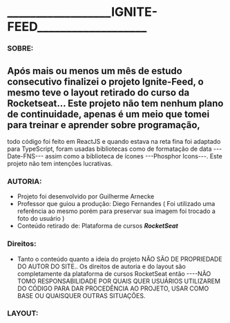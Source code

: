 <h1>__________________IGNITE-FEED___________________</h1>

### SOBRE:
## Após mais ou menos um mês de estudo consecutivo finalizei o projeto Ignite-Feed, o mesmo teve o layout retirado do curso da Rocketseat... Este projeto não tem nenhum plano de continuidade, apenas é um meio que tomei para treinar e aprender sobre programação, 
todo  código foi feito em ReactJS e quando estava na reta fina foi adaptado para TypeScript, foram usadas bibliotecas como de formatação de data ---Date-FNS--- assim como a biblioteca de ícones ---Phosphor Icons---. Este projeto não tem intenções lucrativas.


### AUTORIA:
* Projeto foi desenvolvido por Guilherme Arnecke
* Professor que guiou a produção: Diego Fernandes ( Foi utilizado uma referência ao mesmo porém para preservar sua imagem foi trocado a foto do usuário )
* Conteúdo retirado de: Plataforma de cursos _____RocketSeat_____


### Direitos:
* Tanto o conteúdo quanto a ideia do projeto NÃO SÃO DE PROPRIEDADE DO AUTOR DO SITE.. Os direitos de autoria e do layout são completamente da plataforma de cursos RocketSeat então ----NÃO TOMO RESPONSABILIDADE POR QUAIS QUER USUÁRIOS UTILIZAREM DO CÓDIGO PARA
 DAR PROCEDÊNCIA AO PROJETO, USAR COMO BASE OU QUAISQUER OUTRAS SITUAÇÕES.

### LAYOUT:



